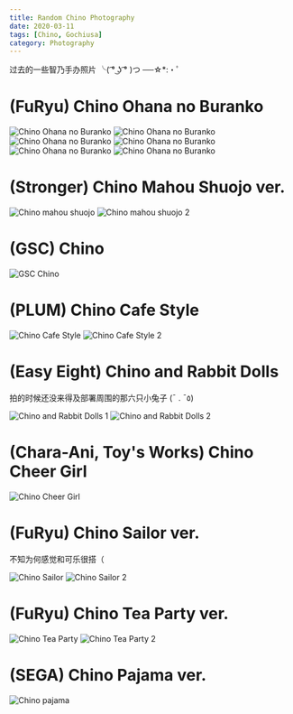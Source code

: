 ```yaml
---
title: Random Chino Photography
date: 2020-03-11
tags: [Chino, Gochiusa]
category: Photography
---
```


过去的一些智乃手办照片 ╰( ͡° ͜ʖ ͡° )つ ──☆\*:・ﾟ

# (FuRyu) Chino Ohana no Buranko

![Chino Ohana no Buranko](../static/photo/figure/furyu.chino_ohana_no_buranko/IMG_2292.jpg)
![Chino Ohana no Buranko](../static/photo/figure/furyu.chino_ohana_no_buranko/IMG_2304.jpg)
![Chino Ohana no Buranko](../static/photo/figure/furyu.chino_ohana_no_buranko/IMG_2311.jpg)
![Chino Ohana no Buranko](../static/photo/figure/furyu.chino_ohana_no_buranko/IMG_2313.jpg)
![Chino Ohana no Buranko](../static/photo/figure/furyu.chino_ohana_no_buranko/IMG_2320.jpg)
![Chino Ohana no Buranko](../static/photo/figure/furyu.chino_ohana_no_buranko/IMG_2327.jpg)

# (Stronger) Chino Mahou Shuojo ver.

![Chino mahou shuojo](../static/photo/figure/stronger.chino_mahou_shoujo/mahou-chino-b.jpg)
![Chino mahou shuojo 2](../static/photo/figure/stronger.chino_mahou_shoujo/mahou-chino.recurve.jpg)

# (GSC) Chino

![GSC Chino](../static/photo/figure/gsc.558_chino/DSC_0703.opt.jpg)

# (PLUM) Chino Cafe Style

![Chino Cafe Style](../static/photo/figure/plum.chino_cafe_style/chino-cafe.jpg)
![Chino Cafe Style 2](../static/photo/figure/plum.chino_cafe_style/IMG_1740.jpg)

# (Easy Eight) Chino and Rabbit Dolls

拍的时候还没来得及部署周围的那六只小兔子 (¯ . ¯٥)

![Chino and Rabbit Dolls 1](../static/photo/figure/easy_eight.chino_and_rabbits/chino7-c.jpg)
![Chino and Rabbit Dolls 2](../static/photo/figure/easy_eight.chino_and_rabbits/chino7.jpg)

# (Chara-Ani, Toy's Works) Chino Cheer Girl

![Chino Cheer Girl](../static/photo/figure/toys_works.chino_cheer_girl/DSC_0529_01.jpg)

# (FuRyu) Chino Sailor ver.

不知为何感觉和可乐很搭（

![Chino Sailor](../static/photo/figure/furyu.chino_sailor/IMG_0159.jpg)
![Chino Sailor 2](../static/photo/figure/furyu.chino_sailor/chinopessss.jpg)

# (FuRyu) Chino Tea Party ver.

![Chino Tea Party](../static/photo/figure/furyu.chino_tea_party/IMG_2264.jpg)
![Chino Tea Party 2](../static/photo/figure/furyu.chino_tea_party/IMG_2259.jpg)

# (SEGA) Chino Pajama ver.

![Chino pajama](../static/photo/figure/sega.chino_pajama/IMG_2231.jpg)
